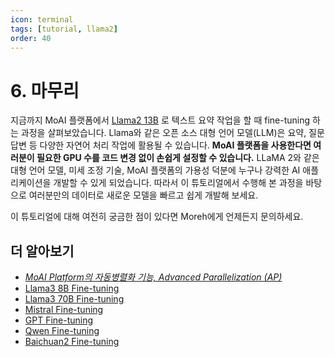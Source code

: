 ```yaml
---
icon: terminal
tags: [tutorial, llama2]
order: 40
---
```


# 6. 마무리 

지금까지 MoAI 플랫폼에서 [Llama2 13B](https://huggingface.co/meta-llama/Llama-2-13b-hf) 로 텍스트 요약 작업을 할 때 fine-tuning 하는 과정을 살펴보았습니다. Llama와 같은 오픈 소스 대형 언어 모델(LLM)은 요약, 질문 답변 등 다양한 자연어 처리 작업에 활용될 수 있습니다. **MoAI 플랫폼을 사용한다면 여러분이 필요한 GPU 수를 코드 변경 없이 손쉽게 설정할 수 있습니다.**
LLaMA 2와 같은 대형 언어 모델, 미세 조정 기술, MoAI 플랫폼의 가용성 덕분에 누구나 강력한 AI 애플리케이션을 개발할 수 있게 되었습니다. 따라서 이 튜토리얼에서 수행해 본 과정을 바탕으로 여러분만의 데이터로 새로운 모델을 빠르고 쉽게 개발해 보세요. 

이 튜토리얼에 대해 여전히 궁금한 점이 있다면 Moreh에게 언제든지 문의하세요.


## 더 알아보기

- *[MoAI Platform의 자동병렬화 기능,  Advanced Parallelization (AP)](https://docs.moreh.io/ko/supported_documents/ap/)*
- [Llama3 8B Fine-tuning](../../Tutorials/Llama3_8B_Tutorial/index.md)
- [Llama3 70B Fine-tuning](../../Tutorials/llama3_70b_tutorial/index.md)
- [Mistral Fine-tuning](../../Tutorials/Mistral_Tutorial/index.md)
- [GPT Fine-tuning](../../Tutorials/GPT_Tutorial/index.md)
- [Qwen Fine-tuning](../../Tutorials/Qwen_Tutorial/index.md)
- [Baichuan2 Fine-tuning](../../Tutorials/Baichuan2_Tutorial/index.md)
